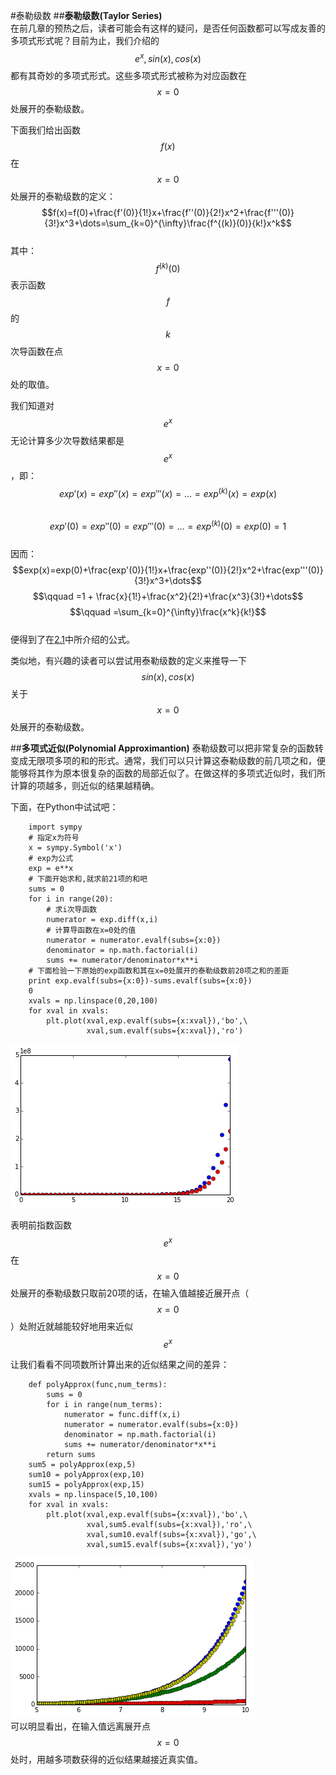 #泰勒级数
##**泰勒级数(Taylor Series)**  
在前几章的预热之后，读者可能会有这样的疑问，是否任何函数都可以写成友善的多项式形式呢？目前为止，我们介绍的$$e^x,sin(x),cos(x)$$都有其奇妙的多项式形式。这些多项式形式被称为对应函数在$$x=0$$处展开的泰勒级数。  

下面我们给出函数$$f(x)$$在$$x=0$$处展开的泰勒级数的定义：  
$$f(x)=f(0)+\frac{f'(0)}{1!}x+\frac{f''(0)}{2!}x^2+\frac{f'''(0)}{3!}x^3+\dots=\sum_{k=0}^{\infty}\frac{f^{(k)}(0)}{k!}x^k$$  
其中：$$f^{(k)}(0)$$表示函数$$f$$的$$k$$次导函数在点$$x=0$$处的取值。  

我们知道对$$e^x$$无论计算多少次导数结果都是$$e^x$$，即：
$$exp'(x)=exp''(x)=exp'''(x)=\dots=exp^{(k)}(x)=exp(x)$$  
$$exp'(0)=exp''(0)=exp'''(0)=\dots=exp^{(k)}(0)=exp(0)=1$$    
因而：
$$exp(x)=exp(0)+\frac{exp'(0)}{1!}x+\frac{exp''(0)}{2!}x^2+\frac{exp'''(0)}{3!}x^3+\dots$$
$$\qquad =1 + \frac{x}{1!}+\frac{x^2}{2!}+\frac{x^3}{3!}+\dots$$
$$\qquad =\sum_{k=0}^{\infty}\frac{x^k}{k!}$$  
便得到了在[2.1](01Functions.md)中所介绍的公式。  

类似地，有兴趣的读者可以尝试用泰勒级数的定义来推导一下$$sin(x),cos(x)$$关于$$x=0$$处展开的泰勒级数。  

##**多项式近似(Polynomial Approximantion)**
泰勒级数可以把非常复杂的函数转变成无限项多项的和的形式。通常，我们可以只计算这泰勒级数的前几项之和，便能够将其作为原本很复杂的函数的局部近似了。在做这样的多项式近似时，我们所计算的项越多，则近似的结果越精确。

下面，在Python中试试吧：
```
    import sympy 
    # 指定x为符号
    x = sympy.Symbol('x')
    # exp为公式
    exp = e**x
    # 下面开始求和,就求前21项的和吧
    sums = 0
    for i in range(20):
        # 求i次导函数
        numerator = exp.diff(x,i)
        # 计算导函数在x=0处的值
        numerator = numerator.evalf(subs={x:0})
        denominator = np.math.factorial(i)
        sums += numerator/denominator*x**i
    # 下面检验一下原始的exp函数和其在x=0处展开的泰勒级数前20项之和的差距
    print exp.evalf(subs={x:0})-sums.evalf(subs={x:0})
    0
    xvals = np.linspace(0,20,100)
    for xval in xvals:
        plt.plot(xval,exp.evalf(subs={x:xval}),'bo',\
                 xval,sum.evalf(subs={x:xval}),'ro')
```
![04-01 approx](images/04-01approx.png)  

表明前指数函数$$e^x$$在$$x=0$$处展开的泰勒级数只取前20项的话，在输入值越接近展开点（$$x=0$$）处附近就越能较好地用来近似$$e^x$$

让我们看看不同项数所计算出来的近似结果之间的差异：
```
    def polyApprox(func,num_terms):
        sums = 0
        for i in range(num_terms):
            numerator = func.diff(x,i)
            numerator = numerator.evalf(subs={x:0})
            denominator = np.math.factorial(i)
            sums += numerator/denominator*x**i
        return sums
    sum5 = polyApprox(exp,5)
    sum10 = polyApprox(exp,10)
    sum15 = polyApprox(exp,15)
    xvals = np.linspace(5,10,100)
    for xval in xvals:
        plt.plot(xval,exp.evalf(subs={x:xval}),'bo',\
                 xval,sum5.evalf(subs={x:xval}),'ro',\
                 xval,sum10.evalf(subs={x:xval}),'go',\
                 xval,sum15.evalf(subs={x:xval}),'yo')
```
![04-02 approx2](images/04-02approx2.png)  
可以明显看出，在输入值远离展开点$$x=0$$处时，用越多项数获得的近似结果越接近真实值。
